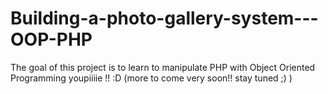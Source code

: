 # Building-a-photo-gallery-system---OOP-PHP
The goal of this project is to learn to manipulate PHP with Object Oriented Programming youpiiiie !! :D  (more to come very soon!! stay tuned ;)  )
